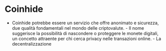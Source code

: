 # Coinhide
- Coinhide potrebbe essere un servizio che offre anonimato e sicurezza, due qualità fondamentali nel mondo delle criptovalute. - Il nome suggerisce la possibilità di nascondere o proteggere le monete digitali, un concetto attraente per chi cerca privacy nelle transazioni online. - La decentralizzazione 
